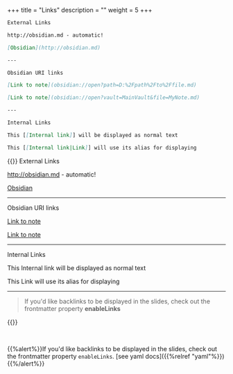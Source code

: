 +++
title = "Links"
description = ""
weight = 5
+++

```md
External Links

http://obsidian.md - automatic!

[Obsidian](http://obsidian.md)

---

Obsidian URI links

[Link to note](obsidian://open?path=D:%2Fpath%2Fto%2Ffile.md)

[Link to note](obsidian://open?vault=MainVault&file=MyNote.md)

---

Internal Links

This [[Internal link]] will be displayed as normal text

This [[Internal link|Link]] will use its alias for displaying

```

{{<revealjs theme="black" progress="true" controls="true">}}
External Links

http://obsidian.md - automatic!

[Obsidian](http://obsidian.md)

---

Obsidian URI links

[Link to note](obsidian://open?path=D:%2Fpath%2Fto%2Ffile.md)

[Link to note](obsidian://open?vault=MainVault&file=MyNote.md)

---

Internal Links

This Internal link will be displayed as normal text

This Link will use its alias for displaying

___

> If you'd like backlinks to be displayed in the slides, check out the frontmatter property **enableLinks**

{{</revealjs>}}

<br>

{{%alert%}}If you'd like backlinks to be displayed in the slides, check out the frontmatter property `enableLinks`. [see yaml docs]({{%relref "yaml"%}}){{%/alert%}}
